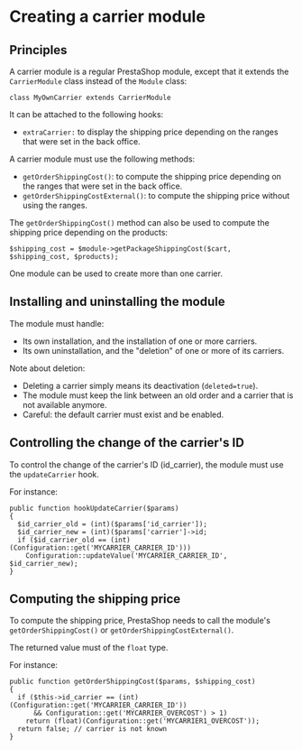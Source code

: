 # Creating a carrier module

## Principles <a href="#creatingacarriermodule-principles" id="creatingacarriermodule-principles"></a>

A carrier module is a regular PrestaShop module, except that it extends the `CarrierModule` class instead of the `Module` class:

```
class MyOwnCarrier extends CarrierModule
```

It can be attached to the following hooks:

* `extraCarrier:` to display the shipping price depending on the ranges that were set in the back office.

A carrier module must use the following methods:

* `getOrderShippingCost()`: to compute the shipping price depending on the ranges that were set in the back office.
* `getOrderShippingCostExternal()`: to compute the shipping price without using the ranges.

The `getOrderShippingCost()` method can also be used to compute the shipping price depending on the products:

```
$shipping_cost = $module->getPackageShippingCost($cart, $shipping_cost, $products);
```

One module can be used to create more than one carrier.

## Installing and uninstalling the module <a href="#creatingacarriermodule-installinganduninstallingthemodule" id="creatingacarriermodule-installinganduninstallingthemodule"></a>

The module must handle:

* Its own installation, and the installation of one or more carriers.
* Its own uninstallation, and the "deletion" of one or more of its carriers.

Note about deletion:

* Deleting a carrier simply means its deactivation (`deleted=true`).
* The module must keep the link between an old order and a carrier that is not available anymore.
* Careful: the default carrier must exist and be enabled.

## Controlling the change of the carrier's ID <a href="#creatingacarriermodule-controllingthechangeofthecarriersid" id="creatingacarriermodule-controllingthechangeofthecarriersid"></a>

To control the change of the carrier's ID (id\_carrier), the module must use the `updateCarrier` hook.

For instance:

```
public function hookUpdateCarrier($params)
{
  $id_carrier_old = (int)($params['id_carrier']);
  $id_carrier_new = (int)($params['carrier']->id;
  if ($id_carrier_old == (int)(Configuration::get('MYCARRIER_CARRIER_ID')))
    Configuration::updateValue('MYCARRIER_CARRIER_ID', $id_carrier_new);
}
```

## Computing the shipping price <a href="#creatingacarriermodule-computingtheshippingprice" id="creatingacarriermodule-computingtheshippingprice"></a>

To compute the shipping price, PrestaShop needs to call the module's `getOrderShippingCost()` or `getOrderShippingCostExternal()`.

The returned value must of the `float` type.

For instance:

```
public function getOrderShippingCost($params, $shipping_cost)
{
  if ($this->id_carrier == (int)(Configuration::get('MYCARRIER_CARRIER_ID'))
      && Configuration::get('MYCARRIER_OVERCOST') > 1)
    return (float)(Configuration::get('MYCARRIER1_OVERCOST'));
  return false; // carrier is not known
}
```
